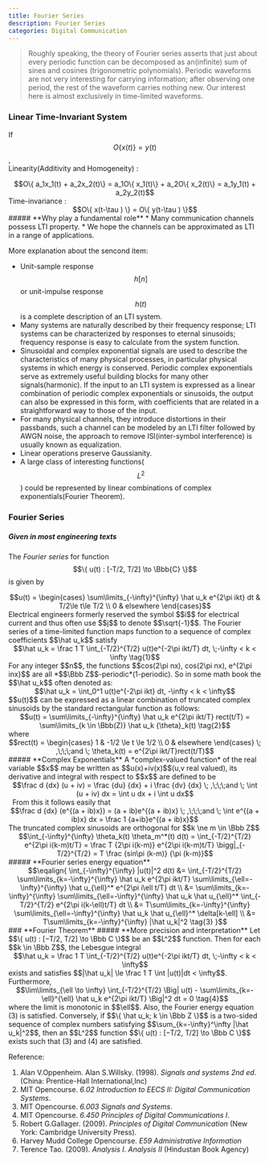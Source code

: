 ```yaml
---
title: Fourier Series
description: Fourier Series
categories: Digital Communication
---
```


> Roughly speaking, the theory of Fourier series asserts that just about every periodic function can be decomposed as an(infinite) sum of sines and cosines (trigonometric polynomials). Periodic waveforms are not very interesting for carrying information; after observing one period, the rest of the waveform carries nothing new. Our interest here is almost exclusively in time-limited waveforms.  

### **Linear Time-Invariant System**
If $$O\{ x(t) \} = y(t)$$,  
Linearity(Additivity and Homogeneity) :  
<center> $$O\{ a_1x_1(t) + a_2x_2(t)\} = a_1O\{ x_1(t)\} + a_2O\{ x_2(t)\} = a_1y_1(t) + a_2y_2(t)$$ </center>  
Time-invariance :  
<center> $$O\{ x(t-\tau ) \} = O\{ y(t-\tau ) \}$$ </center>   
##### **Why play a fundamental role**
* Many communication channels possess LTI property.  
* We hope the channels can be approximated as LTI in a range of applications.  

More explanation about the sencond item:  
* Unit-sample response $$h[n]$$ or unit-impulse response $$h(t)$$ is a complete description of an LTI system.  
* Many systems are naturally described by their frequency response; LTI systems can be characterized by responses to eternal sinusoids; frequency response is easy to calculate from the system function.  
* Sinusoidal and complex exponential signals are used to describe the characteristics of many physical processes, in particular physical systems in which energy is conserved. Periodic complex exponentials serve as extremely useful building blocks for many other signals(harmonic). If the input to an LTI system is expressed as a linear combination of periodic complex exponentials or sinusoids, the output can also be expressed in this form, with coefficients that are related in a straightforward way to those of the input.  
* For many physical channels, they introduce distortions in their passbands, such a channel can be modeled by an LTI filter followed by AWGN noise, the approach to remove ISI(inter-symbol interference) is usually known as equalization.  
* Linear operations preserve Gaussianity.  
* A large class of interesting functions($$L^2$$) could be represented by linear combinations of complex exponentials(Fourier Theorem).  

### **Fourier Series**  
##### **Given in most engineering texts**
The *Fourier series* for function $$\{ u(t) : [-T/2, T/2] \to \Bbb{C} \}$$ is given by  
<center> $$u(t) = \begin{cases} \sum\limits_{-\infty}^{\infty} \hat u_k e^{2\pi ikt} dt & T/2\le t\le T/2 \\ 0 & elsewhere \end{cases}$$ </center>  
Electrical engineers formerly reserved the symbol $$i$$ for electrical current and thus often use $$j$$ to denote $$\sqrt{-1}$$. 
The Fourier series of a time-limited function maps function to a sequence of complex coefficients $$\hat u_k$$ satisfy  
<center>$$\hat u_k = \frac 1 T \int_{-T/2}^{T/2} u(t)e^{-2\pi ikt/T} dt, \;-\infty < k < \infty \tag{1}$$</center>  
For any integer $$n$$, the functions $$cos(2\pi nx), cos(2\pi nx), e^{2\pi inx}$$ are all *$$\Bbb Z$$-periodic*(1-periodic). So in some math book the $$\hat u_k$$ often denoted as:  
<center> $$\hat u_k = \int_0^1 u(t)e^{-2\pi ikt} dt, -\infty < k < \infty$$</center>  
$$u(t)$$ can be expressed as a linear combination of truncated complex sinusoids by the standard rectangular function as follows:  
<center> $$u(t) = \sum\limits_{-\infty}^{\infty} \hat u_k e^{2\pi ikt/T} rect(t/T) = \sum\limits_{k \in \Bbb(Z)} \hat u_k {\theta}_k(t) \tag{2}$$</center>  
where  
<center> $$rect(t) = \begin{cases} 1 & -1/2 \le t \le 1/2 \\ 0 & elsewhere \end{cases} \; ,\;\;\;and \; \theta_k(t) = e^{2\pi ikt/T}rect(t/T)$$</center>  
##### **Complex Exponentials**  
A *complex-valued function* of the real variable $$x$$ may be written as $$u(x)+iv(x)$$(u,v real valued), its derivative and integral with respect to $$x$$ are defined to be  
<center>$$\frac d {dx} (u + iv) = \frac {du} {dx} + i \frac {dv} {dx} \; ,\;\;\;and \; \int (u + iv) dx = \int u dx + i \int u dx$$</center>  
From this it follows easily that  
<center>$$\frac d {dx} (e^{(a + ib)x}) = (a + ib)e^{(a + ib)x} \; ,\;\;\;and \; \int e^{(a + ib)x} dx = \frac 1 {a+ib}e^{(a + ib)x}$$</center>  
The truncated complex sinusoids are orthogonal for $$k \ne m \in \Bbb Z$$  
<center>$$\int_{-\infty}^{\infty} \theta_k(t) \theta_m^*(t) d(t) = \int_{-T/2}^{T/2} e^{2\pi i(k-m)t/T} = \frac T {2\pi i(k-m)} e^{2\pi i(k-m)t/T} \bigg|_{-T/2}^{T/2} = T \frac {sin\pi (k-m)} {\pi (k-m)}$$</center>  
##### **Fourier series energy equation**  
<center>
$$\eqalign{
\int_{-\infty}^{\infty} |u(t)|^2 d(t) 
&= \int_{-T/2}^{T/2} \sum\limits_{k=-\infty}^{\infty} \hat u_k e^{2\pi ikt/T} \sum\limits_{\ell=-\infty}^{\infty} \hat u_{\ell}^* e^{2\pi i\ell t/T} dt \\
&= \sum\limits_{k=-\infty}^{\infty} \sum\limits_{\ell=-\infty}^{\infty} \hat u_k \hat u_{\ell}^* \int_{-T/2}^{T/2} e^{2\pi i(k-\ell)t/T} dt \\ 
&= T\sum\limits_{k=-\infty}^{\infty} \sum\limits_{\ell=-\infty}^{\infty} \hat u_k \hat u_{\ell}^* \delta[k-\ell] \\ 
&= T\sum\limits_{k=-\infty}^{\infty} |\hat u_k|^2 \tag{3} 
}$$</center>  
### **Fourier Theorem**
##### **More precision and interpretation**  
Let $$\{ u(t) : [−T/2, T/2] \to \Bbb C \}$$ be an $$L^2$$ function. Then for each $$k \in \Bbb Z$$, the Lebesgue integral  
<center>$$\hat u_k = \frac 1 T \int_{-T/2}^{T/2} u(t)e^{-2\pi ikt/T} dt, \;-\infty < k < \infty$$</center>  
exists and satisfies $$|\hat u_k| \le \frac 1 T \int |u(t)|dt < \infty$$. Furthermore,  
<center>$$\lim\limits_{\ell \to \infty} \int_{-T/2}^{T/2} \Big| u(t) - \sum\limits_{k=-\ell}^{\ell} \hat u_k e^{2\pi ikt/T} \Big|^2 dt = 0 \tag{4}$$</center>  
where the limit is monotonic in $$\ell$$. Also, the Fourier energy equation (3) is satisfied.  
Conversely, if $$\{ \hat u_k; k \in \Bbb Z \}$$ is a two-sided sequence of complex numbers satisfying $$\sum_{k=-\infty}^\infty |\hat u_k|^2$$, then an $$L^2$$ function $$\{ u(t) : [−T/2, T/2] \to \Bbb C \}$$ exists such that (3) and (4) are satisfied.  


Reference:  
1. Alan V.Oppenheim. Alan S.Willsky. (1998). *Signals and systems 2nd ed*. (China: Prentice-Hall International,Inc)  
2. MIT Opencourse. *6.02 Introduction to EECS II: Digital Communication Systems*.  
3. MIT Opencourse. *6.003 Signals and Systems*.  
4. MIT Opencourse. *6.450 Principles of Digital Communications I*.  
5. Robert G.Gallager. (2009). *Principles of Digital Communication* (New York: Cambridge University Press).  
6. Harvey Mudd College Opencourse. *E59 Administrative Information*  
7. Terence Tao. (2009). *Analysis I*. *Analysis II* (Hindustan Book Agency)
